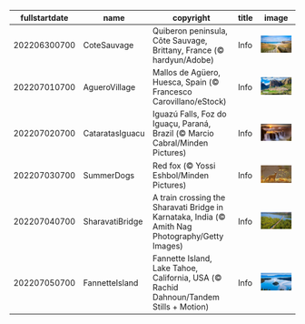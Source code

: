 |fullstartdate|name|copyright|title|image|
|--|--|--|--|--|
202206300700|CoteSauvage|Quiberon peninsula, Côte Sauvage, Brittany, France (© hardyun/Adobe)|Info|![](/en-AU/2022/07/202206300700CoteSauvage.jpg)|
202207010700|AgueroVillage|Mallos de Agüero, Huesca, Spain (© Francesco Carovillano/eStock)|Info|![](/en-AU/2022/07/202207010700AgueroVillage.jpg)|
202207020700|CataratasIguacu|Iguazú Falls, Foz do Iguaçu, Paraná, Brazil (© Marcio Cabral/Minden Pictures)|Info|![](/en-AU/2022/07/202207020700CataratasIguacu.jpg)|
202207030700|SummerDogs|Red fox (© Yossi Eshbol/Minden Pictures)|Info|![](/en-AU/2022/07/202207030700SummerDogs.jpg)|
202207040700|SharavatiBridge|A train crossing the Sharavati Bridge in Karnataka, India (© Amith Nag Photography/Getty Images)|Info|![](/en-AU/2022/07/202207040700SharavatiBridge.jpg)|
202207050700|FannetteIsland|Fannette Island, Lake Tahoe, California, USA (© Rachid Dahnoun/Tandem Stills + Motion)|Info|![](/en-AU/2022/07/202207050700FannetteIsland.jpg)|
